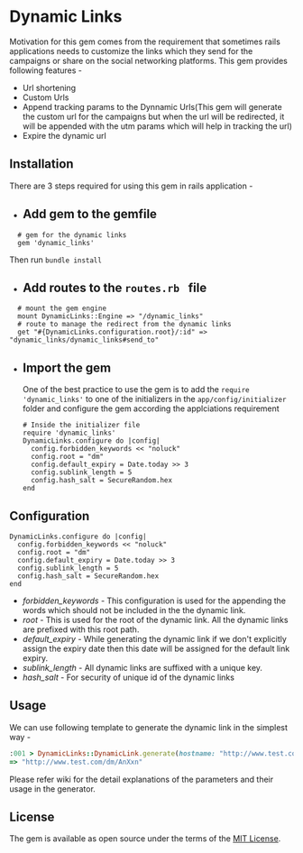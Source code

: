 # Dynamic Links
Motivation for this gem comes from the requirement that sometimes rails applications needs to customize the links which they send for the campaigns or share on the social networking platforms.
This gem provides following features - 
 - Url shortening
 - Custom Urls
 - Append tracking params to the Dynnamic Urls(This gem will generate the custom url for the campaigns but when the url will be redirected, it will be appended with the utm params which will help in tracking the url)
 - Expire the dynamic url

## Installation
There are 3 steps required for using this gem in rails application - 
- ## Add gem to the gemfile
```
  # gem for the dynamic links  
  gem 'dynamic_links'  
```

  Then run `bundle install`   
- ## Add routes to the `routes.rb ` file
```
  # mount the gem engine  
  mount DynamicLinks::Engine => "/dynamic_links"  
  # route to manage the redirect from the dynamic links  
  get "#{DynamicLinks.configuration.root}/:id" => "dynamic_links/dynamic_links#send_to"  
```

- ## Import the gem  
  One of the best practice to use the gem is to add the `require 'dynamic_links'` to one of the initializers in the `app/config/initializer` folder and configure the gem according the applciations requirement
  ```
  # Inside the initializer file
  require 'dynamic_links'
  DynamicLinks.configure do |config|
    config.forbidden_keywords << "noluck"
    config.root = "dm"
    config.default_expiry = Date.today >> 3
    config.sublink_length = 5
    config.hash_salt = SecureRandom.hex
  end
  ```


## Configuration
```
DynamicLinks.configure do |config|
  config.forbidden_keywords << "noluck"
  config.root = "dm"
  config.default_expiry = Date.today >> 3
  config.sublink_length = 5
  config.hash_salt = SecureRandom.hex
end
```
- *forbidden_keywords* - This configuration is used for the appending the words which should not be included in the the dynamic link.
- *root* - This is used for the root of the dynamic link. All the dynamic links are prefixed with this root path.
- *default_expiry* - While generating the dynamic link if we don't explicitly assign the expiry date then this date will be assigned for the default link expiry.
- *sublink_length* - All dynamic links are suffixed with a unique key.
- *hash_salt* - For security of unique id of the dynamic links

## Usage
We can use following template to generate the dynamic link in the simplest way - 
```ruby
:001 > DynamicLinks::DynamicLink.generate(hostname: "http://www.test.com", options: {link: "/tests/22"})
=> "http://www.test.com/dm/AnXxn"
```
Please refer wiki for the detail explanations of the parameters and their usage in the generator.


## License
The gem is available as open source under the terms of the [MIT License](https://opensource.org/licenses/MIT).
